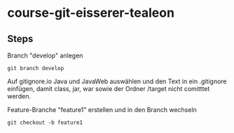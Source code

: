 # course-git-eisserer-tealeon

## Steps

Branch "develop" anlegen


```
git branch develop
```


Auf gitignore.io Java und JavaWeb auswählen und den Text in ein 
.gitignore einfügen, damit class, jar, war sowie der Ordner /target 
nicht comitttet werden.


Feature-Branche "feature1" erstellen und in den Branch wechseln


```
git checkout -b feature1
```

